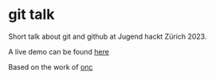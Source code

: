 # git talk

Short talk about git and github at Jugend hackt Zürich 2023.

A live demo can be found [here](https://ideadatp.github.io/git-talk/)

Based on the work of [onc](https://github.com/Jugendhackt/git-talk)
